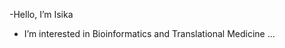 -Hello, I’m Isika
- I’m interested in Bioinformatics and Translational Medicine ...

<!---
Isika20/Isika20 is a ✨ special ✨ repository because its `README.md` (this file) appears on your GitHub profile.
You can click the Preview link to take a look at your changes.
--->
